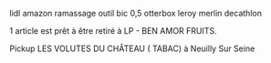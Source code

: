 lidl
amazon 
    ramassage outil
    bic 0,5
    otterbox
leroy merlin 
decathlon 

1 article est prêt à être retiré à LP - BEN AMOR FRUITS.

Pickup LES VOLUTES DU CHÂTEAU ( TABAC) à Neuilly Sur Seine

